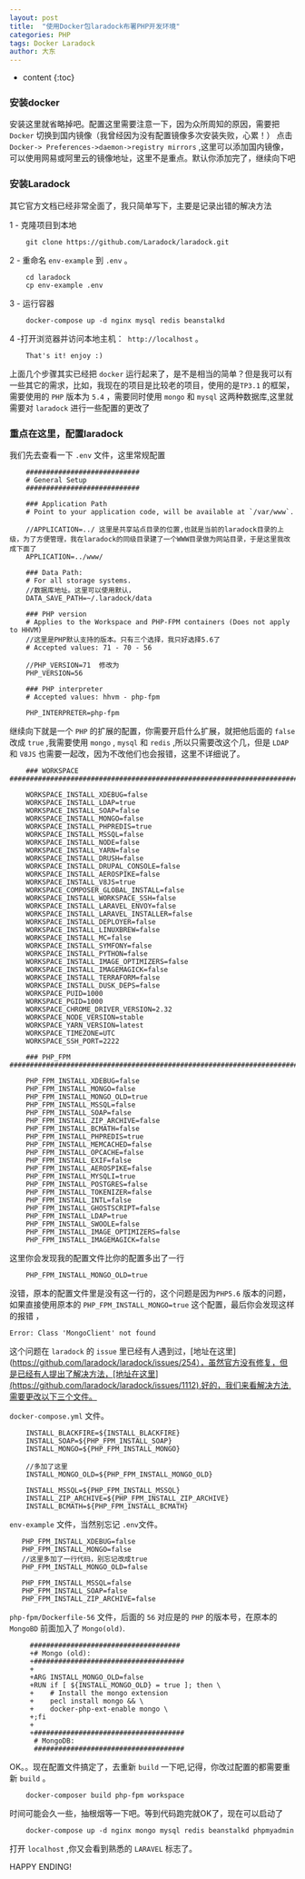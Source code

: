 ```yaml
---
layout: post
title:  "使用Docker包laradock布署PHP开发环境"
categories: PHP
tags: Docker Laradock
author: 大东
---
```


* content
{:toc}


### 安装docker

安装这里就省略掉吧。配置这里需要注意一下，因为众所周知的原因，需要把 `Docker` 切换到国内镜像（我曾经因为没有配置镜像多次安装失败，心累！）
点击 `Docker-> Preferences->daemon->registry mirrors` ,这里可以添加国内镜像，可以使用网易或阿里云的镜像地址，这里不是重点。默认你添加完了，继续向下吧

### 安装Laradock
其它官方文档已经非常全面了，我只简单写下，主要是记录出错的解决方法

1 - 克隆项目到本地
``` 
    git clone https://github.com/Laradock/laradock.git

```
2 - 重命名 `env-example` 到 `.env` 。
``` 
    cd laradock 
    cp env-example .env
```
3 - 运行容器
``` 
    docker-compose up -d nginx mysql redis beanstalkd
```
4 -打开浏览器并访问本地主机：` http://localhost` 。
``` 
    That's it! enjoy :)
```






上面几个步骤其实已经把 `docker` 运行起来了，是不是相当的简单？但是我可以有一些其它的需求，比如，我现在的项目是比较老的项目，使用的是`TP3.1` 的框架，需要使用的 `PHP` 版本为 `5.4` ，需要同时使用 `mongo` 和 `mysql` 这两种数据库,这里就需要对 `laradock` 进行一些配置的更改了

### 重点在这里，配置laradock

我们先去查看一下 `.env` 文件，这里常规配置
``` 
    ############################
    # General Setup
    ############################
    
    ### Application Path
    # Point to your application code, will be available at `/var/www`.
    
    //APPLICATION=../ 这里是共享站点目录的位置,也就是当前的laradock目录的上级，为了方便管理，我在laradock的同级目录建了一个WWW目录做为网站目录，于是这里我改成下面了
    APPLICATION=../www/
    
    ### Data Path:
    # For all storage systems.
    //数据库地址。这里可以使用默认，
    DATA_SAVE_PATH=~/.laradock/data
    
    ### PHP version
    # Applies to the Workspace and PHP-FPM containers (Does not apply to HHVM)
    //这里是PHP默认支持的版本。只有三个选择，我只好选择5.6了
    # Accepted values: 71 - 70 - 56
    
    //PHP_VERSION=71  修改为
    PHP_VERSION=56
    
    ### PHP interpreter
    # Accepted values: hhvm - php-fpm
    
    PHP_INTERPRETER=php-fpm
```


继续向下就是一个 `PHP` 的扩展的配置，你需要开启什么扩展，就把他后面的 `false` 改成 `true` ,我需要使用 `mongo` , `mysql` 和 `redis` ,所以只需要改这个几，但是 `LDAP` 和 `V8JS` 也需要一起改，因为不改他们也会报错，这里不详细说了。

``` 
    ### WORKSPACE ##########################################################################################################
    
    WORKSPACE_INSTALL_XDEBUG=false
    WORKSPACE_INSTALL_LDAP=true
    WORKSPACE_INSTALL_SOAP=false
    WORKSPACE_INSTALL_MONGO=false
    WORKSPACE_INSTALL_PHPREDIS=true
    WORKSPACE_INSTALL_MSSQL=false
    WORKSPACE_INSTALL_NODE=false
    WORKSPACE_INSTALL_YARN=false
    WORKSPACE_INSTALL_DRUSH=false
    WORKSPACE_INSTALL_DRUPAL_CONSOLE=false
    WORKSPACE_INSTALL_AEROSPIKE=false
    WORKSPACE_INSTALL_V8JS=true
    WORKSPACE_COMPOSER_GLOBAL_INSTALL=false
    WORKSPACE_INSTALL_WORKSPACE_SSH=false
    WORKSPACE_INSTALL_LARAVEL_ENVOY=false
    WORKSPACE_INSTALL_LARAVEL_INSTALLER=false
    WORKSPACE_INSTALL_DEPLOYER=false
    WORKSPACE_INSTALL_LINUXBREW=false
    WORKSPACE_INSTALL_MC=false
    WORKSPACE_INSTALL_SYMFONY=false
    WORKSPACE_INSTALL_PYTHON=false
    WORKSPACE_INSTALL_IMAGE_OPTIMIZERS=false
    WORKSPACE_INSTALL_IMAGEMAGICK=false
    WORKSPACE_INSTALL_TERRAFORM=false
    WORKSPACE_INSTALL_DUSK_DEPS=false
    WORKSPACE_PUID=1000
    WORKSPACE_PGID=1000
    WORKSPACE_CHROME_DRIVER_VERSION=2.32
    WORKSPACE_NODE_VERSION=stable
    WORKSPACE_YARN_VERSION=latest
    WORKSPACE_TIMEZONE=UTC
    WORKSPACE_SSH_PORT=2222
    
    ### PHP_FPM ############################################################################################################
    
    PHP_FPM_INSTALL_XDEBUG=false
    PHP_FPM_INSTALL_MONGO=false
    PHP_FPM_INSTALL_MONGO_OLD=true
    PHP_FPM_INSTALL_MSSQL=false
    PHP_FPM_INSTALL_SOAP=false
    PHP_FPM_INSTALL_ZIP_ARCHIVE=false
    PHP_FPM_INSTALL_BCMATH=false
    PHP_FPM_INSTALL_PHPREDIS=true
    PHP_FPM_INSTALL_MEMCACHED=false
    PHP_FPM_INSTALL_OPCACHE=false
    PHP_FPM_INSTALL_EXIF=false
    PHP_FPM_INSTALL_AEROSPIKE=false
    PHP_FPM_INSTALL_MYSQLI=true
    PHP_FPM_INSTALL_POSTGRES=false
    PHP_FPM_INSTALL_TOKENIZER=false
    PHP_FPM_INSTALL_INTL=false
    PHP_FPM_INSTALL_GHOSTSCRIPT=false
    PHP_FPM_INSTALL_LDAP=true
    PHP_FPM_INSTALL_SWOOLE=false
    PHP_FPM_INSTALL_IMAGE_OPTIMIZERS=false
    PHP_FPM_INSTALL_IMAGEMAGICK=false
```
这里你会发现我的配置文件比你的配置多出了一行
``` 
    PHP_FPM_INSTALL_MONGO_OLD=true
```
没错，原本的配置文件里是没有这一行的，这个问题是因为`PHP5.6` 版本的问题，如果直接使用原本的 `PHP_FPM_INSTALL_MONGO=true` 这个配置，最后你会发现这样的报错 ，
```  
Error: Class 'MongoClient' not found
```
这个问题在 `laradock`  的 `issue` 里已经有人遇到过，[地址在这里](https://github.com/laradock/laradock/issues/254），虽然官方没有修复，但是已经有人提出了解决方法，[地址在这里](https://github.com/laradock/laradock/issues/1112),好的，我们来看解决方法,需要更改以下三个文件。

`docker-compose.yml` 文件。
``` 
    INSTALL_BLACKFIRE=${INSTALL_BLACKFIRE}
    INSTALL_SOAP=${PHP_FPM_INSTALL_SOAP}
    INSTALL_MONGO=${PHP_FPM_INSTALL_MONGO}
    
    //多加了这里
    INSTALL_MONGO_OLD=${PHP_FPM_INSTALL_MONGO_OLD}
    
    INSTALL_MSSQL=${PHP_FPM_INSTALL_MSSQL}
    INSTALL_ZIP_ARCHIVE=${PHP_FPM_INSTALL_ZIP_ARCHIVE}
    INSTALL_BCMATH=${PHP_FPM_INSTALL_BCMATH}
```
`env-example` 文件，当然别忘记 `.env`文件。
``` 
   PHP_FPM_INSTALL_XDEBUG=false
   PHP_FPM_INSTALL_MONGO=false
   //这里多加了一行代码，别忘记改成true
   PHP_FPM_INSTALL_MONGO_OLD=false
   
   PHP_FPM_INSTALL_MSSQL=false
   PHP_FPM_INSTALL_SOAP=false
   PHP_FPM_INSTALL_ZIP_ARCHIVE=false  
```
`php-fpm/Dockerfile-56` 文件，后面的 `56` 对应是的 `PHP` 的版本号，在原本的 `MongoBD` 前面加入了 `Mongo(old)`.
``` 
     #####################################
     +# Mongo (old):
     +#####################################
     +
     +ARG INSTALL_MONGO_OLD=false
     +RUN if [ ${INSTALL_MONGO_OLD} = true ]; then \
     +    # Install the mongo extension
     +    pecl install mongo && \
     +    docker-php-ext-enable mongo \
     +;fi
     +
     +#####################################
      # MongoDB:
      #####################################
```
OK。。现在配置文件搞定了，去重新 `build` 一下吧,记得，你改过配置的都需要重新 `build` 。

``` 
    docker-composer build php-fpm workspace 
```
时间可能会久一些，抽根烟等一下吧。等到代码跑完就OK了，现在可以启动了

```
    docker-compose up -d nginx mongo mysql redis beanstalkd phpmyadmin
```

打开 `localhost` ,你又会看到熟悉的 `LARAVEL` 标志了。

HAPPY ENDING!